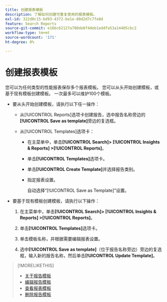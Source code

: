 ```yaml
---
title: 创建报表模板
description: 了解如何创建可重复使用的报表模板。
exl-id: 322d0c15-bd93-4372-be1e-80d2d7c7fe8d
feature: Search Reports
source-git-commit: e16bc62127a708de8f4deb1eddfa53a14405cbc2
workflow-type: tm+mt
source-wordcount: '171'
ht-degree: 0%

---
```


# 创建报表模板

您可以为任何类型的性能报表保存多个报表模板。 您可以从头开始创建模板，或基于现有模板创建模板。 一次最多可以维护100个模板。

* 要从头开始创建模板，请执行以下任一操作：

   * 从[!UICONTROL Reports]选项卡创建报告，选中报告名称旁边的&#x200B;**[!UICONTROL Save as template]**&#x200B;旁边的复选框。

   * 从[!UICONTROL Templates]选项卡：

      * 在主菜单中，单击&#x200B;**[!UICONTROL Search]> [!UICONTROL Insights & Reports] >[!UICONTROL Reports]**。

      * 单击&#x200B;**[!UICONTROL Templates]**&#x200B;选项卡。

      * 单击&#x200B;**[!UICONTROL Create Template]**&#x200B;并选择报告类别。

      * 指定报表设置。

        自动选择“[!UICONTROL Save as Template]”设置。

* 要基于现有模板创建模板，请执行以下操作：

   1. 在主菜单中，单击&#x200B;**[!UICONTROL Search]> [!UICONTROL Insights & Reports] >[!UICONTROL Reports]**。

   1. 单击&#x200B;**[!UICONTROL Templates]**&#x200B;选项卡。

   1. 单击模板名称，并根据需要编辑报表设置。

   1. 选中&#x200B;**[!UICONTROL Save as template]**（位于报告名称旁边）旁边的复选框，输入新的报告名称，然后单击&#x200B;**[!UICONTROL Update Template]**。

>[!MORELIKETHIS]
>
>* [关于报告模板](template-about.md)
>* [编辑报告模板](template-edit.md)
>* [查看报表模板](template-view.md)
>* [删除报告模板](template-delete.md)

